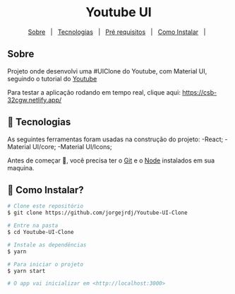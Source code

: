 <h1 align="center">Youtube UI</h1>



<p align="center">
  <a href="#dart-sobre">Sobre</a> &#xa0; | &#xa0; 
  <a href="#rocket-tecnologias">Tecnologias</a> &#xa0; | &#xa0;
  <a href="#white_check_mark-pré-requesitos">Pré requisitos</a> &#xa0; | &#xa0;
  <a href="#checkered_flag-começando">Como Instalar</a> &#xa0; | &#xa0;
</p>


## Sobre ##

Projeto onde desenvolvi uma #UIClone do Youtube, com Material UI, seguindo o tutorial do [Youtube](https://www.youtube.com/watch?v=u9FnmBdBl5k)

Para testar a aplicação rodando em tempo real, clique aqui: https://csb-32cgw.netlify.app/



## :rocket: Tecnologias ##

As seguintes ferramentas foram usadas na construção do projeto:
-React;
-Material UI/core;
-Material UI/Icons;

Antes de começar :checkered_flag:, você precisa ter o [Git](https://git-scm.com) e o [Node](https://nodejs.org/en/) instalados em sua maquina.

## :checkered_flag: Como Instalar? ##

```bash
# Clone este repositório
$ git clone https://github.com/jorgejrdj/Youtube-UI-Clone

# Entre na pasta
$ cd Youtube-UI-Clone

# Instale as dependências
$ yarn

# Para iniciar o projeto
$ yarn start

# O app vai inicializar em <http://localhost:3000>
```

